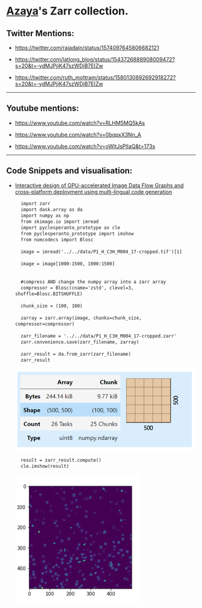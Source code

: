 # [Azaya](https://github.com/Azaya89)'s Zarr collection.

## Twitter Mentions:


- https://twitter.com/rajadain/status/1574097645806682121

- https://twitter.com/latlong_blog/status/1543726888908009472?s=20&t=-ydMJPjiK47szWDjB7EIZw

- https://twitter.com/ruth_mottram/status/1580130892692918272?s=20&t=-ydMJPjiK47szWDjB7EIZw

-----

## Youtube mentions:


- https://www.youtube.com/watch?v=RLHM5MQ5kAs

- https://www.youtube.com/watch?v=0bqpxX3Nn_A

- https://www.youtube.com/watch?v=oWltJsPlIaQ&t=173s

----


## Code Snippets and visualisation:


- [Interactive design of GPU-accelerated Image Data Flow Graphs and cross-platform deployment using multi-lingual code generation](https://haesleinhuepf.github.io/BioImageAnalysisNotebooks/32_tiled_image_processing/tiled_image_file_formats_zarr.html)

        import zarr
        import dask.array as da
        import numpy as np
        from skimage.io import imread
        import pyclesperanto_prototype as cle
        from pyclesperanto_prototype import imshow
        from numcodecs import Blosc

        image = imread('../../data/P1_H_C3H_M004_17-cropped.tif')[1]

        image = image[1000:1500, 1000:1500]


        #compress AND change the numpy array into a zarr array
        compressor = Blosc(cname='zstd', clevel=3, shuffle=Blosc.BITSHUFFLE)

        chunk_size = (100, 100)

        zarray = zarr.array(image, chunks=chunk_size, compressor=compressor)

        zarr_filename = '../../data/P1_H_C3H_M004_17-cropped.zarr'
        zarr.convenience.save(zarr_filename, zarray)

        zarr_result = da.from_zarr(zarr_filename)
        zarr_result

    ![Zarr array](zarr_array.jpg)

        result = zarr_result.compute()
        cle.imshow(result)

    ![zarr graph](zarr_graph.jpg)
